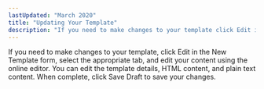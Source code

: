 ```yaml
---
lastUpdated: "March 2020"
title: "Updating Your Template"
description: "If you need to make changes to your template click Edit in the New Template form select the appropriate tab and edit your content using the online editor You can edit the template details HTML content and plain text content When complete click Save Draft to save your changes..."
---
```


If you need to make changes to your template, click Edit in the New Template form, select the appropriate tab, and edit your content using the online editor. You can edit the template details, HTML content, and plain text content. When complete, click Save Draft to save your changes.